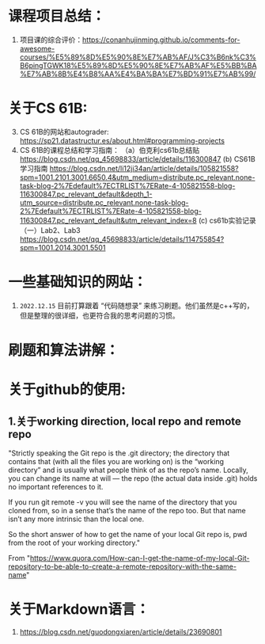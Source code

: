 课程项目总结：
===
1. 项目课的综合评价：https://conanhujinming.github.io/comments-for-awesome-courses/%E5%89%8D%E5%90%8E%E7%AB%AF/J%C3%B6nk%C3%B6pingTGWK18%E5%89%8D%E5%90%8E%E7%AB%AF%E5%BB%BA%E7%AB%8B%E4%B8%AA%E4%BA%BA%E7%BD%91%E7%AB%99/


关于CS 61B:
===
3. CS 61B的网站和autograder: https://sp21.datastructur.es/about.html#programming-projects
4. CS 61B的课程总结和学习指南：
   （a）伯克利cs61b总结贴 https://blog.csdn.net/qq_45698833/article/details/116300847
    (b) CS61B 学习指南  https://blog.csdn.net/li12ji34an/article/details/105821558?spm=1001.2101.3001.6650.4&utm_medium=distribute.pc_relevant.none-task-blog-2%7Edefault%7ECTRLIST%7ERate-4-105821558-blog-116300847.pc_relevant_default&depth_1-utm_source=distribute.pc_relevant.none-task-blog-2%7Edefault%7ECTRLIST%7ERate-4-105821558-blog-116300847.pc_relevant_default&utm_relevant_index=8
    (c) cs61b实验记录（一）Lab2、Lab3 https://blog.csdn.net/qq_45698833/article/details/114755854?spm=1001.2014.3001.5501
    
    
一些基础知识的网站：
===
1. `2022.12.15` 目前打算跟着 “代码随想录” 来练习刷题。他们虽然是c++写的，但是整理的很详细，也更符合我的思考问题的习惯。

刷题和算法讲解：
===


关于github的使用:
===
## 1.关于working direction, local repo and remote repo<br>

"Strictly speaking the Git repo is the .git directory; the directory that contains that (with all the files you are working on) is the “working directory” and is usually what people think of as the repo’s name. Locally, you can change its name at will — the repo (the actual data inside .git) holds no important references to it.

If you run git remote -v you will see the name of the directory that you cloned from, so in a sense that’s the name of the repo too. But that name isn’t any more intrinsic than the local one.

So the short answer of how to get the name of your local Git repo is, pwd from the root of your working directory." 

From "https://www.quora.com/How-can-I-get-the-name-of-my-local-Git-repository-to-be-able-to-create-a-remote-repository-with-the-same-name"

关于Markdown语言：
===
1. https://blog.csdn.net/guodongxiaren/article/details/23690801
